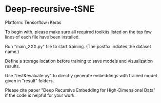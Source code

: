 # Deep-recursive-tSNE
Platform: Tensorflow+Keras

To begin with, please make sure all required toolkits listed on the top few lines of each file have been installed.

Run "main_XXX.py" file to start training. (The postfix indiates the dataset name.)

Define a storage location before training to save models and visualization results.

Use "test&evaluate.py" to directly generate embeddings with trained model given in "result" folders.

Please cite paper "Deep Recursive Embedding for High-Dimensional Data" if the code is helpful for your work.
